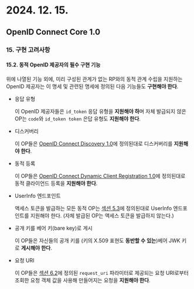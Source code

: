 # 2024. 12. 15.

## OpenID Connect Core 1.0

### 15. 구현 고려사항

#### 15.2. 동적 OpenID 제공자의 필수 구현 기능

위에 나열된 기능 외에, 미리 구성된 관계가 없는 RP와의 동적 관계 수립을 지원하는 OpenID 제공자는 이 명세 및 관련된 명세에 정의된 다음 기능들도 **구현해야 한다**.

* 응답 유형

  이 OpenID 제공자들은 `id_token` 응답 유형을 **지원해야 하**며 자체 발급되지 않은 OP는 `code`와 `id_token token` 은답 유형도 **지원해야 한다**.

* 디스커버리

  이 OP들은 [OpenID Connect Discovery 1.0][oidc-discovery-1]에 정의된대로 디스커버리를 **지원해야 한다**.

* 동적 등록

  이 OP들은 [OpenID Connect Dynamic Client Registration 1.0][oidc-registration-1]에 정의된대로 동적 클라이언드 등록을 **지원해야 한다**.

* UserInfo 엔드포인트

  액세스 토큰을 발급하는 모든 동적 OP는 [섹션 5.3][oidc-core-section-5-3]에 정의된대로 UserInfo 엔드포인트를 지원해야 한다. (자체 발급된 OP는 액세스 토큰을 발급하지 않는다.)

* 공개 키를 베어 키(bare key)로 게시

  이 OP들은 자신들의 공개 키를 (키의 X.509 표현도 **동반할 수 있는**)베어 JWK 키로 **게시해야 한다**.

* 요청 URI

  이 OP들은 [섹션 6.2][oidc-core-section-6-2]에 정의된 `request_uri` 파라미터로 제공되는 요청 URI로부터 조회한 요청 객체 값을 사용해 만들어지는 요청을 **지원해야 한다**.



[oidc-discovery-1]: https://openid.net/specs/openid-connect-discovery-1_0.html
[oidc-registration-1]: https://openid.net/specs/openid-connect-registration-1_0.html
[oidc-core-section-5-3]: https://openid.net/specs/openid-connect-core-1_0.html#UserInfo
[oidc-core-section-6-2]: https://openid.net/specs/openid-connect-core-1_0.html#RequestUriParameter